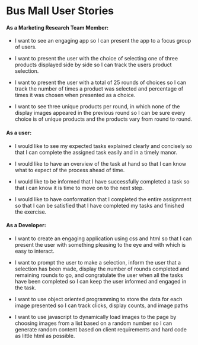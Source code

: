 # Bus Mall User Stories


#### As a Marketing Research Team Member:
- I want to see an engaging app so I can present the app to a focus group of users.

- I want to present the user with the choice of selecting one of three products displayed side by side so I can track the users product selection.

- I want to present the user with a total of 25 rounds of choices so I can track the number of times a product was selected and percentage of times it was chosen when presented as a choice.

- I want to see three unique products per round, in which none of the display images appeared in the previous round so I can be sure every choice is of unique products and the products vary from round to round.

#### As a user:
- I would like to see my expected tasks explained clearly and concisely so that I can complete the assigned task easily and in a timely manor.

- I would like to have an overview of the task at hand so that I can know what to expect of the process ahead of time.

- I would like to be informed that I have successfully completed a task so that i can know it is time to move on to the next step.

- I would like to have conformation that I completed the entire assignment so that I can be satisfied that I have completed my tasks and finished the exercise.

#### As a Developer:
- I want to create an engaging application using css and html so that I can present the user with something pleasing to the eye and with which is easy to interact.

- I want to prompt the user to make a selection, inform the user that a selection has been made, display the number of rounds completed and remaining rounds to go, and congratulate the user when all the tasks have been completed so I can keep the user informed and engaged in the task.

- I want to use object oriented programming to store the data for each image presented so I can track clicks, display counts, and image paths

- I want to use javascript to dynamically load images to the page by choosing images from a list based on a random number so I can generate random content based on client requirements and hard code as little html as possible.
